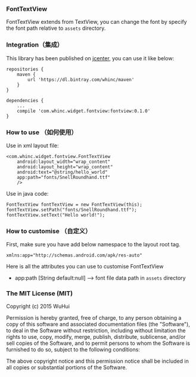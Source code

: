 ### FontTextView

FontTextView extends from TextView, you can change the font by specify the font path relative to `assets` directory.

### Integration（集成）

This library has been published on [jcenter][1], you can use it like below:

```
repositories {
    maven {
        url 'https://dl.bintray.com/whinc/maven'
    }
}

dependencies {
    ...
    compile 'com.whinc.widget.fontview:fontview:0.1.0'
}
```

### How to use （如何使用）

Use in xml layout file:

```
<com.whinc.widget.fontview.FontTextView
    android:layout_width="wrap_content"
    android:layout_height="wrap_content"
    android:text="@string/hello_world"
    app:path="fonts/SnellRoundhand.ttf"
    />
```

Use in java code:

```
FontTextView fontTextView = new FontTextView(this);
fontTextView.setPath("fonts/SnellRoundhand.ttf");
fontTextView.setText("Hello world!");
```

### How to customise （自定义）

First, make sure you have add below namespace to the layout root tag.

```
xmlns:app="http://schemas.android.com/apk/res-auto"
```

Here is all the attributes you can use to customise FontTextView

* app:path [String default:null] --> font file data path in `assets` directory


### The MIT License (MIT)

Copyright (c) 2015 WuHui

Permission is hereby granted, free of charge, to any person obtaining a copy
of this software and associated documentation files (the "Software"), to deal
in the Software without restriction, including without limitation the rights
to use, copy, modify, merge, publish, distribute, sublicense, and/or sell
copies of the Software, and to permit persons to whom the Software is
furnished to do so, subject to the following conditions:

The above copyright notice and this permission notice shall be included in all
copies or substantial portions of the Software.

[1]:https://bintray.com/whinc/maven/fontview/view
